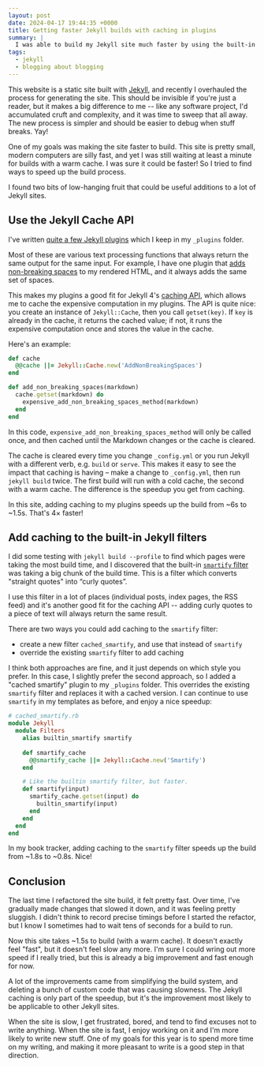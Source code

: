 ```yaml
---
layout: post
date: 2024-04-17 19:44:35 +0000
title: Getting faster Jekyll builds with caching in plugins
summary: |
  I was able to build my Jekyll site much faster by using the built-in caching API.
tags:
  - jekyll
  - blogging about blogging
---
```


<!-- Card image: https://www.pexels.com/photo/laboratory-test-tubes-2280549/ -->

This website is a static site built with [Jekyll], and recently I overhauled the process for generating the site.
This should be invisible if you're just a reader, but it makes a big difference to me -- like any software project, I'd accumulated cruft and complexity, and it was time to sweep that all away.
The new process is simpler and should be easier to debug when stuff breaks.
Yay!

One of my goals was making the site faster to build.
This site is pretty small, modern computers are silly fast, and yet I was still waiting at least a minute for builds with a warm cache.
I was sure it could be faster!
So I tried to find ways to speed up the build process.

I found two bits of low-hanging fruit that could be useful additions to a lot of Jekyll sites.

[Jekyll]: https://jekyllrb.com/

## Use the Jekyll Cache API

I've written [quite a few Jekyll plugins][plugins] which I keep in my `_plugins` folder.

Most of these are various text processing functions that always return the same output for the same input.
For example, I have one plugin that [adds non-breaking spaces][nbsp] to my rendered HTML, and it always adds the same set of spaces.

This makes my plugins a good fit for Jekyll 4's [caching API], which allows me to cache the expensive computation in my plugins.
The API is quite nice: you create an instance of `Jekyll::Cache`, then you call `getset(key)`.
If `key` is already in the cache, it returns the cached value; if not, it runs the expensive computation once and stores the value in the cache.

Here's an example:

```ruby
def cache
  @@cache ||= Jekyll::Cache.new('AddNonBreakingSpaces')
end

def add_non_breaking_spaces(markdown)
  cache.getset(markdown) do
    expensive_add_non_breaking_spaces_method(markdown)
  end
end
```

In this code, `expensive_add_non_breaking_spaces_method` will only be called once, and then cached until the Markdown changes or the cache is cleared.

The cache is cleared every time you change `_config.yml` or you run Jekyll with a different verb, e.g. `build` or `serve`.
This makes it easy to see the impact that caching is having – make a change to `_config.yml`, then run `jekyll build` twice.
The first build will run with a cold cache, the second with a warm cache.
The difference is the speedup you get from caching.

In this site, adding caching to my plugins speeds up the build from ~6s to ~1.5s.
That's 4× faster!

[nbsp]: /2020/adding-non-breaking-spaces-with-jekyll/
[plugins]: https://github.com/alexwlchan/alexwlchan.net/tree/9e6a7db8ace9066fab09886e6bafa6b86c41ed4f/src/_plugins
[caching API]: https://jekyllrb.com/tutorials/cache-api/

## Add caching to the built-in Jekyll filters

I did some testing with `jekyll build --profile` to find which pages were taking the most build time, and I discovered that the built-in [`smartify` filter](https://jekyllrb.com/docs/liquid/filters/#smartify) was taking a big chunk of the build time.
This is a filter which converts &quot;straight quotes&quot; into &ldquo;curly quotes&rdquo;.

I use this filter in a lot of places (individual posts, index pages, the RSS feed) and it's another good fit for the caching API -- adding curly quotes to a piece of text will always return the same result.

There are two ways you could add caching to the `smartify` filter:

* create a new filter `cached_smartify`, and use that instead of `smartify`
* override the existing `smartify` filter to add caching

I think both approaches are fine, and it just depends on which style you prefer.
In this case, I slightly prefer the second approach, so I added a "cached smartify" plugin to my `_plugins` folder.
This overrides the existing `smartify` filter and replaces it with a cached version.
I can continue to use `smartify` in my templates as before, and enjoy a nice speedup:

```ruby
# cached_smartify.rb
module Jekyll
  module Filters
    alias builtin_smartify smartify
    
    def smartify_cache
      @@smartify_cache ||= Jekyll::Cache.new('Smartify')
    end

    # Like the builtin smartify filter, but faster.
    def smartify(input)
      smartify_cache.getset(input) do
        builtin_smartify(input)
      end
    end
  end
end
```

In my book tracker, adding caching to the `smartify` filter speeds up the build from ~1.8s to ~0.8s.
Nice!

## Conclusion

The last time I refactored the site build, it felt pretty fast.
Over time, I've gradually made changes that slowed it down, and it was feeling pretty sluggish.
I didn't think to record precise timings before I started the refactor, but I know I sometimes had to wait tens of seconds for a build to run.

Now this site takes ~1.5s to build (with a warm cache).
It doesn't exactly feel "fast", but it doesn't feel slow any more.
I'm sure I could wring out more speed if I really tried, but this is already a big improvement and fast enough for now.

A lot of the improvements came from simplifying the build system, and deleting a bunch of custom code that was causing slowness.
The Jekyll caching is only part of the speedup, but it's the improvement most likely to be applicable to other Jekyll sites.

When the site is slow, I get frustrated, bored, and tend to find excuses not to write anything.
When the site is fast, I enjoy working on it and I'm more likely to write new stuff.
One of my goals for this year is to spend more time on my writing, and making it more pleasant to write is a good step in that direction.
